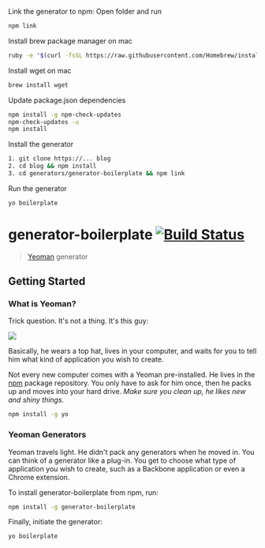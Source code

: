 Link the generator to npm:
Open folder and run
```bash
npm link
```

Install brew package manager on mac
```bash
ruby -e "$(curl -fsSL https://raw.githubusercontent.com/Homebrew/install/master/install)"
```

Install wget on mac
```bash
brew install wget
```

Update package.json dependencies
```bash
npm install -g npm-check-updates
npm-check-updates -u
npm install
```

Install the generator
```bash
1. git clone https://... blog
2. cd blog && npm install
3. cd generators/generator-boilerplate && npm link
```
Run the generator
```bash
yo boilerplate
```



# generator-boilerplate [![Build Status](https://secure.travis-ci.org/davisvilums/generator-boilerplate.png?branch=master)](https://travis-ci.org/davisvilums/generator-boilerplate)

> [Yeoman](http://yeoman.io) generator


## Getting Started

### What is Yeoman?

Trick question. It's not a thing. It's this guy:

![](http://i.imgur.com/JHaAlBJ.png)

Basically, he wears a top hat, lives in your computer, and waits for you to tell him what kind of application you wish to create.

Not every new computer comes with a Yeoman pre-installed. He lives in the [npm](https://npmjs.org) package repository. You only have to ask for him once, then he packs up and moves into your hard drive. *Make sure you clean up, he likes new and shiny things.*

```bash
npm install -g yo
```

### Yeoman Generators

Yeoman travels light. He didn't pack any generators when he moved in. You can think of a generator like a plug-in. You get to choose what type of application you wish to create, such as a Backbone application or even a Chrome extension.

To install generator-boilerplate from npm, run:

```bash
npm install -g generator-boilerplate
```

Finally, initiate the generator:

```bash
yo boilerplate
```

